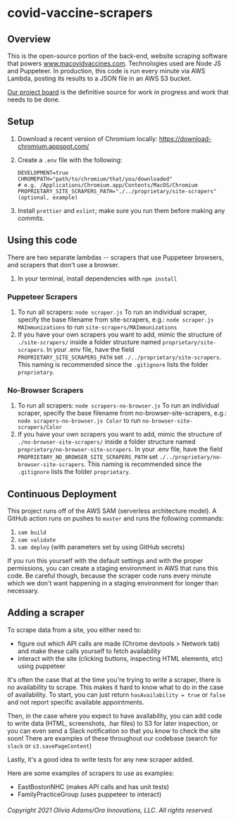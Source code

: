 # covid-vaccine-scrapers

## Overview

This is the open-source portion of the back-end, website scraping software that powers www.macovidvaccines.com. Technologies used are Node JS and Puppeteer. In production, this code is run every minute via AWS Lambda, posting its results to a JSON file in an AWS S3 bucket.

[Our project board](https://github.com/users/livgust/projects/2) is the definitive source for work in progress and work that needs to be done.

## Setup

1.  Download a recent version of Chromium locally: https://download-chromium.appspot.com/
1.  Create a `.env` file with the following:

        DEVELOPMENT=true
        CHROMEPATH="path/to/chromium/that/you/downloaded"
        # e.g. /Applications/Chromium.app/Contents/MacOS/Chromium
        PROPRIETARY_SITE_SCRAPERS_PATH="./../proprietary/site-scrapers" (optional, example)

1.  Install `prettier` and `eslint`; make sure you run them before making any commits.

## Using this code

There are two separate lambdas -- scrapers that use Puppeteer browsers, and scrapers that don't use a browser.
1. In your terminal, install dependencies with `npm install`

### Puppeteer Scrapers

1. To run all scrapers: `node scraper.js`
   To run an individual scraper, specify the base filename from site-scrapers, e.g.:
   `node scraper.js MAImmunizations`
   to run `site-scrapers/MAImmunizations`
1. If you have your own scrapers you want to add, mimic the structure of `./site-scrapers/` inside a folder structure named `proprietary/site-scrapers`. In your .env file, have the field `PROPRIETARY_SITE_SCRAPERS_PATH` set `./../proprietary/site-scrapers`. This naming is recommended since the `.gitignore` lists the folder `proprietary`.

### No-Browser Scrapers
1. To run all scrapers: `node scrapers-no-browser.js`
   To run an individual scraper, specify the base filename from no-browser-site-scrapers, e.g.:
   `node scrapers-no-browser.js Color`
   to run `no-browser-site-scrapers/Color`
1. If you have your own scrapers you want to add, mimic the structure of `./no-browser-site-scrapers/` inside a folder structure named `proprietary/no-browser-site-scrapers`. In your .env file, have the field `PROPRIETARY_NO_BROWSER_SITE_SCRAPERS_PATH` set `./../proprietary/no-browser-site-scrapers`. This naming is recommended since the `.gitignore` lists the folder `proprietary`.

## Continuous Deployment

This project runs off of the AWS SAM (serverless architecture model). A GitHub action runs on pushes to `master` and runs the following commands:

1. `sam build`
1. `sam validate`
1. `sam deploy` (with parameters set by using GitHub secrets)

If you run this yourself with the default settings and with the proper permissions, you can create a staging environment in AWS that runs this code. Be careful though, because the scraper code runs every minute which we don't want happening in a staging environment for longer than necessary.

## Adding a scraper
To scrape data from a site, you either need to:
- figure out which API calls are made (Chrome devtools > Network tab) and make these calls yourself to fetch availability
- interact with the site (clicking buttons, inspecting HTML elements, etc) using puppeteer

It's often the case that at the time you're trying to write a scraper, there is no availability to scrape. This makes it hard to know what to do in the case of availability.
To start, you can just return `hasAvailability = true` or `false` and not report specific available appointments.

Then, in the case where you expect to have availability, you can add code to write data (HTML, screenshots, .har files) to S3 for later inspection, or you can even send a Slack notification so that you know to check the site soon! There are examples of these throughout our codebase (search for `slack` or `s3.savePageContent`)

Lastly, it's a good idea to write tests for any new scraper added.

Here are some examples of scrapers to use as examples:
- EastBostonNHC (makes API calls and has unit tests)
- FamilyPracticeGroup (uses puppeteer to interact)
###### Copyright 2021 Olivia Adams/Ora Innovations, LLC. All rights reserved.

